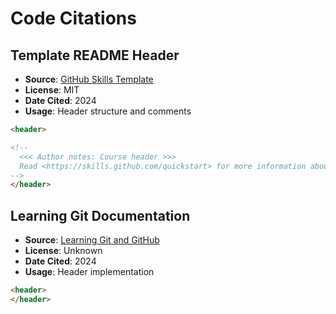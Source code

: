 # Code Citations

## Template README Header

- **Source**: [GitHub Skills Template](https://github.com/skills/template-template/blob/51afad45ec312e82a21fd0b4a5915797786aa1a3/README.md)
- **License**: MIT
- **Date Cited**: 2024
- **Usage**: Header structure and comments

```html
<header>

<!--
  <<< Author notes: Course header >>>
  Read <https://skills.github.com/quickstart> for more information about how to build courses using this template.
-->
</header>
```

## Learning Git Documentation

- **Source**: [Learning Git and GitHub](https://github.com/shimadasoftware/learning-git-and-github/blob/d4468c090c615fdbf96361ccad3fa39bba632005/6.%20C%C3%B3digo%20con%20GitHub%20Codespaces.md)
- **License**: Unknown
- **Date Cited**: 2024
- **Usage**: Header implementation

```html
<header>
</header>
```
